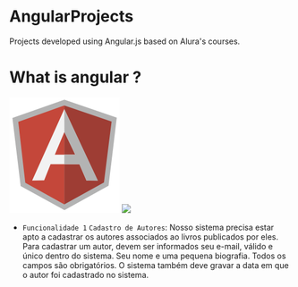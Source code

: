 # AngularProjects
Projects developed using Angular.js based on Alura's courses.

<h1>What is angular ?</h1> 

![Angular.js Logo](AngularJS-Shield-medium.png)
<img src="https://img.shields.io/badge/Angular-DD0031?style=for-the-badge&logo=angular&logoColor=white" />

- `Funcionalidade 1` `Cadastro de Autores`: Nosso sistema precisa estar apto a cadastrar os autores associados ao livros publicados por eles. Para cadastrar um autor, devem ser informados seu e-mail, válido e único dentro do sistema. Seu nome e uma pequena biografia. Todos os campos são obrigatórios. O sistema também deve gravar a data em que o autor foi cadastrado no sistema.
